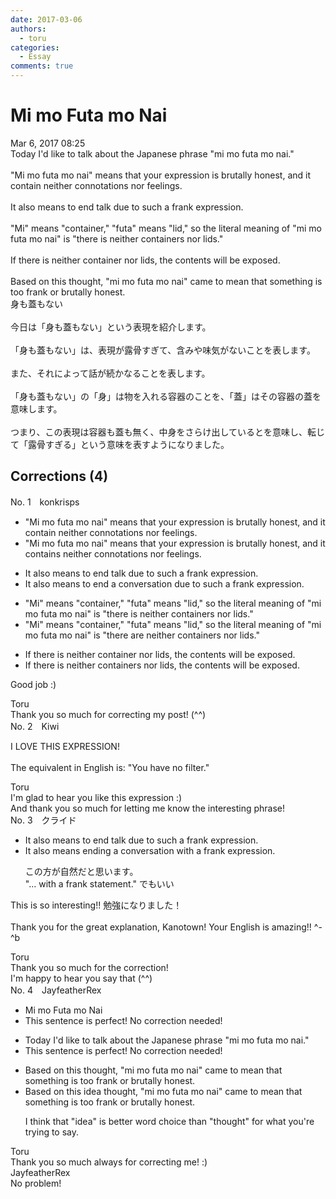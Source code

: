 ```yaml
---
date: 2017-03-06
authors:
  - toru
categories:
  - Essay
comments: true
---
```


# Mi mo Futa mo Nai
<div class="date">Mar 6, 2017 08:25</div>
<div id="post"><div id="body_show_ori">
Today I'd like to talk about the Japanese phrase "mi mo futa mo nai."<br/><br/>"Mi mo futa mo nai" means that your expression is brutally honest, and it contain neither connotations nor feelings.<br/><br/>It also means to end talk due to such a frank expression.<br/><br/>"Mi" means "container," "futa" means "lid," so the literal meaning of "mi mo futa mo nai" is "there is neither containers nor lids."<br/><br/>If there is neither container nor lids, the contents will be exposed.<br/><br/>Based on this thought, "mi mo futa mo nai" came to mean that something is too frank or brutally honest.
</div></div>

<!-- more -->

<div id="post_ja"><div id="body_show_mo">
身も蓋もない<br/><br/>今日は「身も蓋もない」という表現を紹介します。<br/><br/>「身も蓋もない」は、表現が露骨すぎて、含みや味気がないことを表します。<br/><br/>また、それによって話が続かなることを表します。<br/><br/>「身も蓋もない」の「身」は物を入れる容器のことを、「蓋」はその容器の蓋を意味します。<br/><br/>つまり、この表現は容器も蓋も無く、中身をさらけ出しているとを意味し、転じて「露骨すぎる」という意味を表すようになりました。
</div></div>

## Corrections (4)
<div id="block"><div class="first_name"> No. 1　<span class="just_name">konkrisps</span></div><div id="block2">
<ul class="correction_field">
<li class="incorrect">"Mi mo futa mo nai" means that your expression is brutally honest, and it contain neither connotations nor feelings.</li>
<li class="corrected correct">
"Mi mo futa mo nai" means that your expression is brutally honest, and it contain<span class="f_red">s</span> neither connotations nor feelings.
</li>
</ul>
<ul class="correction_field">
<li class="incorrect">It also means to end talk due to such a frank expression.</li>
<li class="corrected correct">
It also means to end <span class="f_blue">a conversation</span> due to such a frank expression.
</li>
</ul>
<ul class="correction_field">
<li class="incorrect">"Mi" means "container," "futa" means "lid," so the literal meaning of "mi mo futa mo nai" is "there is neither containers nor lids."</li>
<li class="corrected correct">
"Mi" means "container," "futa" means "lid," so the literal meaning of "mi mo futa mo nai" is "there <span class="f_blue">are</span> neither containers nor lids."
</li>
</ul>
<ul class="correction_field">
<li class="incorrect">If there is neither container nor lids, the contents will be exposed.</li>
<li class="corrected correct">
If there is neither container<span class="f_red">s</span> nor lids, the contents will be exposed.
</li>
</ul>
<p class="comment_small">
 Good job :)
</p>

</div><div class="name"><span class="just_name">Toru</span><br>
Thank you so much for correcting my post! (^^)
</div>
</div>
<div id="block"><div class="first_name"> No. 2　<span class="just_name">Kiwi</span></div><div id="block2">
<p class="comment_small">
 I LOVE THIS EXPRESSION!
 <br/>
 <br/>
 The equivalent in English is: "You have no filter."
</p>

</div><div class="name"><span class="just_name">Toru</span><br>
I'm glad to hear you like this expression :)<br/>And thank you so much for letting me know the interesting phrase!
</div>
</div>
<div id="block"><div class="first_name"> No. 3　<span class="just_name">クライド</span></div><div id="block2">
<ul class="correction_field">
<li class="incorrect">It also means to end talk due to such a frank expression.</li>
<li class="corrected correct">
It also means <span class="f_blue">ending</span> a conversation <span class="f_blue">with a</span> frank expression.
<p class="correction_comment">この方が自然だと思います。<br/>"... with a frank statement." でもいい</p>
</li>
</ul>
<p class="comment_small">
 This is so interesting!! 勉強になりました！
 <br/>
 <br/>
 Thank you for the great explanation, Kanotown! Your English is amazing!! ^-^b
</p>

</div><div class="name"><span class="just_name">Toru</span><br>
Thank you so much for the correction!<br/>I'm happy to hear you say that (^^)
</div>
</div>
<div id="block"><div class="first_name"> No. 4　<span class="just_name">JayfeatherRex</span></div><div id="block2">
<ul class="correction_field">
<li class="incorrect">Mi mo Futa mo Nai</li>
<li class="corrected perfect">This sentence is perfect! No correction needed!</li>
</ul>
<ul class="correction_field">
<li class="incorrect">Today I'd like to talk about the Japanese phrase "mi mo futa mo nai."</li>
<li class="corrected perfect">This sentence is perfect! No correction needed!</li>
</ul>
<ul class="correction_field">
<li class="incorrect">Based on this thought, "mi mo futa mo nai" came to mean that something is too frank or brutally honest.</li>
<li class="corrected correct">
Based on this <span class="f_red">idea </span><span class="sline">thought</span>, "mi mo futa mo nai" came to mean that something is too frank or brutally honest.
<p class="correction_comment">I think that "idea" is better word choice than "thought" for what you're trying to say.</p>
</li>
</ul>
</div><div class="name"><span class="just_name">Toru</span><br>
Thank you so much always for correcting me! :)
</div>
<div class="name"><span class="just_name">JayfeatherRex</span><br>
No problem!
</div>
</div>
